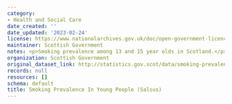 ```yaml
---
category:
- Health and Social Care
date_created: ''
date_updated: '2023-02-24'
license: https://www.nationalarchives.gov.uk/doc/open-government-licence/version/3/
maintainer: Scottish Government
notes: <p>Smoking prevalence among 13 and 15 year olds in Scotland.</p>
organization: Scottish Government
original_dataset_link: http://statistics.gov.scot/data/smoking-prevalence-in-young-people-salsus
records: null
resources: []
schema: default
title: Smoking Prevalence In Young People (Salsus)
---
```

